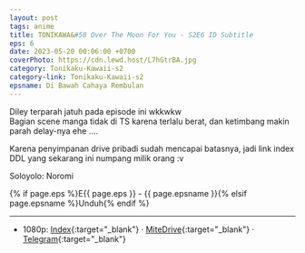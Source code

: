 ```yaml
---
layout: post
tags: anime
title: TONIKAWA&#58 Over The Moon For You - S2E6 ID Subtitle
eps: 6
date: 2023-05-20 00:06:00 +0700
coverPhoto: https://cdn.lewd.host/L7hGtrBA.jpg
category: Tonikaku-Kawaii-s2
category-link: Tonikaku-Kawaii-s2
epsname: Di Bawah Cahaya Rembulan
---
```


Diley terparah jatuh pada episode ini wkkwkw<br>
Bagian scene manga tidak di TS karena terlalu berat, dan ketimbang makin parah delay-nya ehe ....

Karena penyimpanan drive pribadi sudah mencapai batasnya, jadi link index DDL yang sekarang ini numpang milik orang :v

Soloyolo: Noromi

{% if page.eps %}E{{ page.eps }} - {{ page.epsname }}{% elsif page.epsname %}Unduh{% endif %}

---
- 1080p: [Index](https://bit.ly/3BDJyOi){:target="_blank"} &middot; [MiteDrive](https://mitedrive.com/view/DgXqBQ){:target="_blank"} &middot; [Telegram](https://t.me/a1fansubweeklies/289){:target="_blank"}